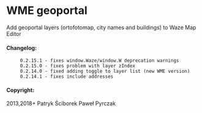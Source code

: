 # WME geoportal

Add geoportal layers (ortofotomap, city names and buildings) to Waze Map Editor



#### Changelog:

         0.2.15.1 - fixes window.Waze/window.W deprecation warnings
         0.2.15.0 - fixes problem with layer zIndex
         0.2.14.0 - fixed adding toggle to layer list (new WME version)
         0.2.14.1 - fixes include addresses

#### Copyright:

2013,2018+
Patryk Ściborek
Paweł Pyrczak


